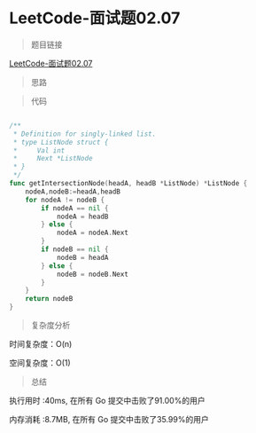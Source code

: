 # LeetCode-面试题02.07

>题目链接

[LeetCode-面试题02.07](https://leetcode-cn.com/problems/intersection-of-two-linked-lists-lcci/)

> 思路


>代码

```go

/**
 * Definition for singly-linked list.
 * type ListNode struct {
 *     Val int
 *     Next *ListNode
 * }
 */
func getIntersectionNode(headA, headB *ListNode) *ListNode { 
    nodeA,nodeB:=headA,headB
    for nodeA != nodeB {
        if nodeA == nil {
            nodeA = headB
        } else {
            nodeA = nodeA.Next
        }
        if nodeB == nil {
            nodeB = headA
        } else {
            nodeB = nodeB.Next
        }
    }
    return nodeB
}

```

>复杂度分析

时间复杂度：O(n)

空间复杂度：O(1)

>总结

执行用时 :40ms, 在所有 Go 提交中击败了91.00%的用户

内存消耗 :8.7MB, 在所有 Go 提交中击败了35.99%的用户
